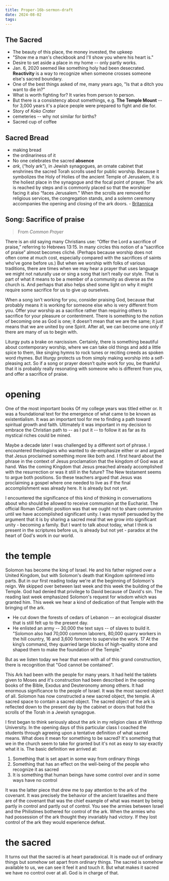 ```yaml
---
title: Proper-16b-sermon-draft
date: 2024-08-02
tags: 
---
```


## The Sacred

- The beauty of this place, the money invested, the upkeep
- "Show me a man's checkbook and I'll show you where his heart is."
- Desire to set aside a place in my home -- only partly works.
- Jan. 6, 2020 seemed like something holy had been desecrated. **Reactivity** is a way to recognize when someone crosses someone else's sacred boundary.
- One of the best things asked of me, many years ago, "Is that a ditch you want to die in?"
- What is worth fighting for? It varies from person to person. 
- But there is a consistency about somethings, e.g. **The Temple Mount** -- for 3,000 years it's a place people were prepared to fight and die for.
- Story of *Koko Crater*
- cemeteries -- why not similar for births?
- Sacred cup of coffee
## Sacred Bread
- making bread
- the ordinariness of it
- No one celebrates the sacred **absence**
- *ark*, (“holy ark”), in Jewish synagogues, an ornate cabinet that enshrines the sacred Torah scrolls used for public worship. Because it symbolizes the Holy of Holies of the ancient Temple of Jerusalem, it is the holiest place in the synagogue and the focal point of prayer. The ark is reached by steps and is commonly placed so that the worshiper facing it also “faces Jerusalem.” When the scrolls are removed for religious services, the congregation stands, and a solemn ceremony accompanies the opening and closing of the ark doors.  - [Britannica](https://www.britannica.com/topic/ark-Judaism "Ark | Torah, Covenant, Tabernacle | Britannica")
## Song: Sacrifice of praise

> From *Common Prayer*

There is an old saying many Christians use: “Offer the Lord a sacrifice of praise,” referring to Hebrews 13:15. In many circles this notion of a “sacrifice of praise” almost becomes cliché. (Perhaps because worship does not often come at much cost, especially compared with the sacrifices of saints who’ve gone before us.) But when we worship with folks of various traditions, there are times when we may hear a prayer that uses language we might not naturally use or sing a song that isn’t really our style. That is part of what it means to be a member of a community as diverse as the church is. And perhaps that also helps shed some light on why it might require some sacrifice for us to give up ourselves.

When a song isn’t working for you, consider praising God, because that probably means it is working for someone else who is very different from you. Offer your worship as a sacrifice rather than requiring others to sacrifice for your pleasure or contentment. There is something to the notion of becoming one as God is one; it doesn’t mean that we are the same; it just means that we are united by one Spirit. After all, we can become one only if there are many of us to begin with.

Liturgy puts a brake on narcissism. Certainly, there is something beautiful about contemporary worship, where we can take old things and add a little spice to them, like singing hymns to rock tunes or reciting creeds as spoken word rhymes. But liturgy protects us from simply making worship into a self-pleasing act. So if a song or prayer doesn’t quite work for you, be thankful that it is probably really resonating with someone who is different from you, and offer a sacrifice of praise.
# opening 

One of the most important books Of my college years was titled either or. It was a foundational text for the emergence of what came to be known as existentialism. It was an important tool for me to finding a path toward spiritual growth and faith. Ultimately it was important in my decision to embrace the Christian path to -- as I put it -- to follow it as far as its mystical riches could be mined.

Maybe a decade later I was challenged by a different sort of phrase. I encountered theologians who wanted to de-emphasize either or and argued that Jesus proclaimed something more like both and. I first heard about the phrase in the context of Jesus proclamation that the kingdom of God was at hand. Was the coming Kingdom that Jesus preached already accomplished with the resurrection or was it still in the future? The New testament seems to argue both positions. So these teachers argued that Jesus was proclaiming a gospel where one needed to live as if the final accomplishment was already here. It is already but not yet. 

I encountered the significance of this kind of thinking in conversations about who should be allowed to receive communion at the Eucharist. The official Roman Catholic position was that we ought not to share communion until we have accomplished significant unity. I was myself persuaded by the argument that it is by sharing a sacred meal that we grow into significant unity - becoming a family. But I want to talk about today, what I think is present in the scriptures before us, is already but not yet - paradox at the heart of God's work in our world. 

# the temple

 Solomon has become the king of Israel. He and his father reigned over a United Kingdom, but with Solomon's death that Kingdom splintered into parts. But in our first reading today we're at the beginning of Solomon's reign. We skipped over between last week and this week the building of the Temple. God had denied that privilege to David because of David's sin. The reading last week emphasized Solomon's request for wisdom which was granted him. This week we hear a kind of dedication of that Temple with the bringing of the ark. 

- He cut down the forests of cedars of Lebanon -- an ecological disaster that is still felt up to the present day.
- He enlisted an army -- 30,000 the text says -- of slaves to build it.  "Solomon also had 70,000 common laborers, 80,000 quarry workers in the hill country, 16 and 3,600 foremen to supervise the work. 17 At the king’s command, they quarried large blocks of high-quality stone and shaped them to make the foundation of the Temple."

But as we listen today we hear that even with all of this grand construction, there is recognition that "God cannot be contained".

This Ark had been with the people for many years. It had held the tablets given to Moses and it's construction had been described in the opening books of the Bible, Exodus and Deuteronomy among others. It had enormous significance to the people of Israel. It was the most sacred object of all. Solomon has now constructed a new sacred object, the temple. A sacred space to contain a sacred object. The sacred object of the ark is reflected down to the present day by the cabinet or doors that hold the scrolls of the Torah in a Jewish synagogue.

I first began to think seriously about the ark in my religion class at Winthrop University. In the opening days of this particular class I coached the students through agreeing upon a tentative definition of what sacred means. What does it mean for something to be sacred? It's something that we in the church seem to take for granted but it's not as easy to say exactly what it is. The basic definition we arrived at: 

1. Something that is set apart in some way from ordinary things 
2. Something that has an effect on the well-being of the people who recognize it as sacred 
3. It is something that human beings have some control over and in some ways have no control 

It was the latter piece that drew me to pay attention to the ark of the covenant. It was precisely the behavior of the ancient Israelites and there are of the covenant that was the chief example of what was meant by being partly in control and partly out of control. You see the armies between Israel and the Philistines bothered for control of the ark. When the armies who had possession of the ark thought they invariably had victory. If they lost control of the ark they would experience defeat. 

# the sacred

It turns out that the sacred is at heart paradoxical. It is made out of ordinary things but somehow set apart from ordinary things. The sacred is somehow available to us, we can see it feel it and touch it. But what makes it sacred we have no control over at all. God is in charge of that. 

